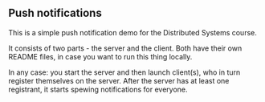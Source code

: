 ## Push notifications

This is a simple push notification demo for the Distributed Systems course.

It consists of two parts - the server and the client. Both have their own README files, in case you want to run this thing locally.

In any case: you start the server and then launch client(s), who in turn register themselves on the server. After the server has at least one registrant, it starts spewing notifications for everyone.


